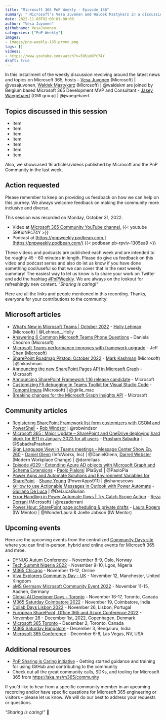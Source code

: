 ```yaml
---
title: "Microsoft 365 PnP Weekly - Episode 186"
summary: " Microsoft’s Vesa Juvonen and Waldek Mastykarz in a discussion on Career development, how to get an MVP, open-source community work and highlighting 16 articles/videos by Microsoft/Community."
date: 2022-11-08T02:00:01-00:00
author: "Vesa Juvonen"
githubname: VesaJuvonen
categories: ["PnP Weekly"]
images:
- images/pnp-weekly-185-promo.png
tags: []
videos:
- https://www.youtube.com/watch?v=59KioNPc74Y
draft: true
---
```

 
In this installment of the weekly discussion revolving around the latest news and topics on Microsoft 365, hosts – [Vesa Juvonen](http://twitter.com/vesajuvonen) (Microsoft) \| @vesajuvonen, [Waldek Mastykarz](http://twitter.com/waldekm) (Microsoft) \| @waldekm are joined by Belgium based Microsoft 365 Development MVP and Consultant - [Jasey Waegebaert](https://twitter.com/jwaegebaert) (GMI group) \| @jwaegebaert.

## Topics discussed in this session

* Item
* Item
* Item
* Item
* Item
* Item
* Item

Also, we showcased 16 articles/videos published by Microsoft and the PnP Community in the last week.

## Action requested

Please remember to keep on providing us feedback on how we can help on this journey. We always welcome feedback on making the community more inclusive and diverse.

This session was recorded on Monday, October 31, 2022.

*   Video at [Microsoft 365 Community YouTube channel.](https://aka.ms/m365pnp-videos)
    {{< youtube 59KioNPc74Y >}}
*   Podcast at [https://pnpweekly.podbean.com.](https://pnpweekly.podbean.com/) 
    {{< podbean pb-rpviv-1305ea9 >}}   

These videos and podcasts are published each week and are intended to be roughly 45 - 60 minutes in length.  Please do give us feedback on this video and podcast series and also do let us know if you have done something cool/useful so that we can cover that in the next weekly summary! The easiest way to let us know is to share your work on Twitter and add the hashtag [#PnPWeekly](https://twitter.com/search?q=%23pnpweekly). We are always on the lookout for refreshingly new content. “_Sharing is caring!”_ 

Here are all the links and people mentioned in this recording. Thanks, everyone for your contributions to the community!

## Microsoft articles

* [What’s New in Microsoft Teams | October 2022](https://techcommunity.microsoft.com/t5/microsoft-teams-blog/what-s-new-in-microsoft-teams-october-2022/ba-p/3666435) - [Holly Lehman](https://twitter.com/Lehman__Holly) (Microsoft) | @Lehman__Holly
* [Answering 6 Common Microsoft Teams Phone Questions](https://techcommunity.microsoft.com/t5/microsoft-teams-blog/answering-6-common-microsoft-teams-phone-questions/ba-p/3663596) - Daniela Chocron (Microsoft)
* [Microsoft Teams performance improves with framework upgrade](https://techcommunity.microsoft.com/t5/microsoft-teams-blog/microsoft-teams-performance-improves-with-framework-upgrade/ba-p/3668580) - Jeff Chen (Microsoft)
* [SharePoint Roadmap Pitstop: October 2022](https://techcommunity.microsoft.com/t5/microsoft-sharepoint-blog/sharepoint-roadmap-pitstop-october-2022/ba-p/3667609) - [Mark Kashman](https://twitter.com/mkashman) (Microsoft) | @mkashman
* [Announcing the new SharePoint Pages API in Microsoft Graph](https://devblogs.microsoft.com/microsoft365dev/announcing-the-new-sharepoint-pages-api-in-microsoft-graph/) - Microsoft
* [Announcing SharePoint Framework 1.16 release candidate](https://devblogs.microsoft.com/microsoft365dev/updated-preview-of-the-sharepoint-framework-1-16/) - Microsoft
* [Customizing F5 debugging in Teams Toolkit for Visual Studio Code](https://devblogs.microsoft.com/microsoft365dev/customizing-f5-debugging-in-teams-toolkit-for-visual-studio-code/) - [Tomomi Imura](https://twitter.com/girlie_mac) (Microsoft) | @girlie_mac
* [Breaking changes for the Microsoft Graph Insights API](https://devblogs.microsoft.com/microsoft365dev/breaking-changes-for-the-microsoft-graph-insights-api/) - Microsoft

## Community articles

* [Registering SharePoint Framework list form customizers with CSOM and PowerShell](https://robwindsor.hashnode.dev/registering-sharepoint-framework-list-form-customizers) - [Rob Windsor](https://twitter.com/robwindsor) | @robwindsor
* [Microsoft 365 : Major Update – SharePoint and OneDrive deploying hard block for IE11 in January 2023 for all users](https://knowledge-junction.in/2022/11/05/microsoft-365-major-update-sharepoint-and-onedrive-deploying-hard-block-for-ie11-in-january-2023-for-all-users/) - [Prasham Sabadra](https://twitter.com/SabadraPrasham) | @SabadraPrasham
* [Sign Language View in Teams meetings - Message Center Show Ep. 260](https://regarding365.com/sign-language-view-in-teams-meetings-387c1e669811) - [Daniel Glenn](https://twitter.com/DanielGlenn) (InfoWorks, Inc) | @DanielGlenn, [Darrell Webster](http://twitter.com/darrellaas) (Modern Workplace Change) | @darrellaas
* [Episode #229 - Extending Azure AD objects with Microsoft Graph and Schema Extensions](https://www.youtube.com/watch?v=OPxNZfljQTo) - [Paolo Pialorsi](https://twitter.com/PaoloPia) (PiaSys) | @PaoloPia
* [Power Apps and Automate Solutions and Environment Variables for SharePoint](https://www.youtube.com/watch?v=o-yL57DuUDE) - [Shane Young](https://twitter.com/ShanesCows) (PowerApps911) | @shanescows
* [⚙️How to use Actionable Messages in Outlook with Power Automate](https://www.youtube.com/watch?v=DCihYRK8w9Q) - [Giuliano De Luca](https://twitter.com/DeLucaGiulian) | @DeLucaGiulian
* [Error Handling in Power Automate flows | Try Catch Scope Action](https://www.youtube.com/watch?v=qLADf8ne5qQ) - [Reza Dorrani](https://twitter.com/rezadorrani) (Microsoft) | @rezadorrani
* [Power Hour: SharePoint page scheduling & private drafts](https://www.youtube.com/watch?v=1chr7zd5Vjg) - [Laura Rogers](https://twitter.com/WonderLaura) (IW Mentor) | @WonderLaura & Joelle Jobson (IW Mentor)

## Upcoming events

Here are the upcoming events from the centralized [Community Days site](https://communitydays.org/events?when=upcoming) where you can find in-person, hybrid and online events for Microsoft 365 and mroe.

* [DYNUG Autum Conference](https://dynug.no/arrangementer/dynug-hostkonferanse-2/) - November 8-9, Oslo, Norway
* [Tech Summit Nigeria 2022](https://www.techsummitnigeria.com/) - November 9-10, Lgos, Nigeria
* [M365 Chicago](https://m365chicago.com/) - November 11-12, Online
* [Viva Explorers Community Day - UK](https://www.vivaexplorers.com/) - November 12, Manchester, United Kingdom
* [aMS Germany Microsoft Community Event 2022](https://www.bechtle.com/about-bechtle/events/amsgermany) - November 11-15, Aachen, Germany
* [Global AI Developer Days - Toronto](https://globalai.community/) - November 16-17, Toronto, Canada
* [M365 Saturday Coimbatore 2022](https://athen.tech/M365-Saturday-Coimbatore-2022/) - November 19, Coimbatore, India
* [Collab Days Lisbon 2022](https://www.collabdays.org/2022-lisbon/) - November 26, Lisbon, Portugal
* [​​​​​​​European SharePoint, Office 365 and Azure Conference 2022](https://www.sharepointeurope.com/) - November 28 - December 1st, 2022, Copenhagen, Denmark
* [Microsoft 365 Toronto](https://www.communitydays.org/event/2022-12-02/microsoft-365-toronto) - December 2, Toronto, Canada
* [M365 Saturday Bangalore](https://www.communitydays.org/event/2022-12-03/m365-saturday-bangalore-2022) - December 3, Bengaluru, India
* [Microsoft 365 Conference](https://m365conf.com/#!/) - December 6-8, Las Vegas, NV, USA


## Additional resources

* [PnP Sharing is Caring initiative](https://aka.ms/sharing-is-caring) - Getting started guidance and training for using GitHub and contributing to the community
* Check out all the great community calls, SDKs, and tooling for Microsoft 365 from <https://aka.ms/m365/community>

If you’d like to hear from a specific community member in an upcoming recording and/or have specific questions for Microsoft 365 engineering or visitors – please let us know. We will do our best to address your requests or questions.

_"Sharing is caring!"_ 🧡


